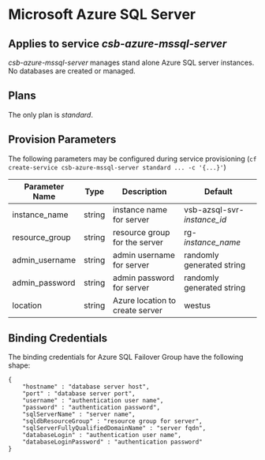 # Microsoft Azure SQL Server

## Applies to service *csb-azure-mssql-server*

*csb-azure-mssql-server* manages stand alone Azure SQL server instances. No databases are created or managed.

## Plans

The only plan is *standard*.

## Provision Parameters
 
 The following parameters may be configured during service provisioning (`cf create-service csb-azure-mssql-server standard ... -c '{...}'`)

| Parameter Name | Type | Description | Default |
|----------------|------|-------------|---------|
| instance_name | string | instance name for server | vsb-azsql-svr-*instance_id* |
| resource_group | string | resource group for the server | rg-*instance_name* |
| admin_username | string | admin username for server | randomly generated string |
| admin_password | string | admin password for server | randomly generated string |
| location | string | Azure location to create server | westus |

## Binding Credentials

The binding credentials for Azure SQL Failover Group have the following shape:

```
{
    "hostname" : "database server host",
    "port" : "database server port",
    "username" : "authentication user name",
    "password" : "authentication password",
    "sqlServerName" : "server name",
    "sqldbResourceGroup" : "resource group for server",
    "sqlServerFullyQualifiedDomainName" : "server fqdn",
    "databaseLogin" : "authentication user name",
    "databaseLoginPassword" : "authentication password"
}
```